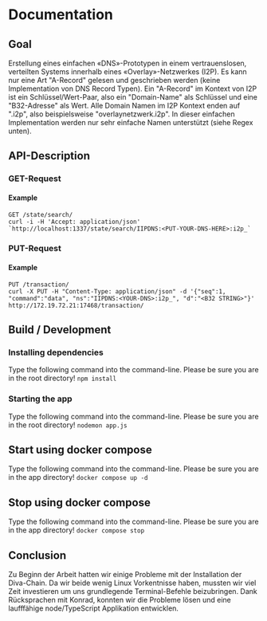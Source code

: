 # Documentation

## Goal
Erstellung eines einfachen «DNS»-Prototypen in einem vertrauenslosen, verteilten Systems innerhalb eines «Overlay»-Netzwerkes (I2P). Es kann nur eine Art "A-Record" gelesen und geschrieben werden (keine Implementation von DNS Record Typen). Ein "A-Record" im Kontext von I2P ist ein Schlüssel/Wert-Paar, also ein "Domain-Name" als Schlüssel und eine "B32-Adresse" als Wert. Alle Domain Namen im I2P Kontext enden auf ".i2p", also beispielsweise "overlaynetzwerk.i2p". In dieser einfachen Implementation werden nur sehr einfache Namen unterstützt (siehe Regex unten).

## API-Description

### GET-Request

#### Example

```
GET /state/search/
curl -i -H 'Accept: application/json' `http://localhost:1337/state/search/IIPDNS:<PUT-YOUR-DNS-HERE>:i2p_`
```

### PUT-Request

#### Example

```
PUT /transaction/
curl -X PUT -H "Content-Type: application/json" -d '{"seq":1, "command":"data", "ns":"IIPDNS:<YOUR-DNS>:i2p_", "d":"<B32 STRING>"}' http://172.19.72.21:17468/transaction/
```

## Build / Development

### Installing dependencies
Type the following command into the command-line. Please be sure you are in the root directory!
`npm install`

### Starting the app
Type the following command into the command-line. Please be sure you are in the root directory!
`nodemon app.js` 

## Start using docker compose
Type the following command into the command-line. Please be sure you are in the app directory!
`docker compose up -d`

## Stop using docker compose
Type the following command into the command-line. Please be sure you are in the app directory!
`docker compose stop`

## Conclusion
Zu Beginn der Arbeit hatten wir einige Probleme mit der Installation der Diva-Chain. Da wir beide wenig Linux Vorkentnisse haben, mussten wir viel Zeit investieren um uns grundlegende Terminal-Befehle beizubringen.
Dank Rücksprachen mit Konrad, konnten wir die Probleme lösen und eine laufffähige node/TypeScript Applikation entwicklen.
